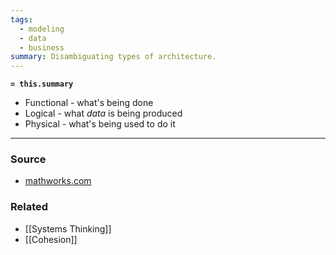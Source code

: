```yaml
---
tags:
  - modeling
  - data
  - business
summary: Disambiguating types of architecture.
---
```

**`= this.summary`**

* Functional - what's being done
* Logical - what *data* is being produced
* Physical - what's being used to do it

---
### Source
- [mathworks.com](https://www.mathworks.com/help/systemcomposer/ug/design-architectural-models.html)

### Related
- [[Systems Thinking]]
- [[Cohesion]]